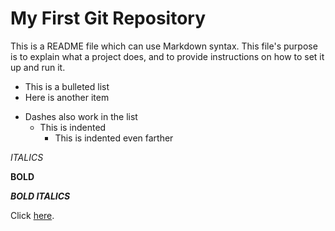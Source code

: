 # My First Git Repository

This is a README file which can use Markdown syntax. This file's purpose is to explain what a project does, and to provide instructions on how to set it up and run it.

* This is a bulleted list
* Here is another item
- Dashes also work in the list
  * This is indented
    * This is indented even farther

*ITALICS*

**BOLD**

***BOLD ITALICS***

Click [here](http://www.google.com).
